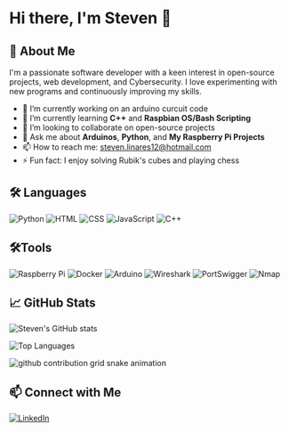 # Hi there, I'm Steven 👋

## 🌟 About Me
I'm a passionate software developer with a keen interest in open-source projects, web development, and Cybersecurity. I love experimenting with new programs and continuously improving my skills.

- 🔭 I’m currently working on an arduino curcuit code
- 🌱 I’m currently learning **C++** and **Raspbian OS/Bash Scripting**
- 👯 I’m looking to collaborate on open-source projects
- 💬 Ask me about **Arduinos**, **Python**, and **My Raspberry Pi Projects**
- 📫 How to reach me: [steven.linares12@hotmail.com](mailto:steven.linares12@hotmail.com)
- ⚡ Fun fact: I enjoy solving Rubik's cubes and playing chess


## 🛠️ Languages

![Python](https://img.shields.io/badge/-Python-3776AB?style=flat-square&logo=python&logoColor=white)
![HTML](https://img.shields.io/badge/-HTML-E34F26?style=flat-square&logo=html5&logoColor=white)
![CSS](https://img.shields.io/badge/-CSS-1572B6?style=flat-square&logo=css3&logoColor=white)
![JavaScript](https://img.shields.io/badge/-JavaScript-F7DF1E?style=flat-square&logo=javascript&logoColor=black)
![C++](https://img.shields.io/badge/-C++-00599C?style=flat-square&logo=c%2B%2B&logoColor=white)


##  🛠️Tools

![Raspberry Pi](https://img.shields.io/badge/-Raspberry%20Pi-A22846?style=flat-square&logo=raspberry-pi&logoColor=white)
![Docker](https://img.shields.io/badge/-Docker-2496ED?style=flat-square&logo=docker&logoColor=white)
![Arduino](https://img.shields.io/badge/-Arduino-00979D?style=flat-square&logo=arduino&logoColor=white)
![Wireshark](https://img.shields.io/badge/-Wireshark-1679A7?style=flat-square&logo=wireshark&logoColor=white)
![PortSwigger](https://img.shields.io/badge/-PortSwigger-FF7139?style=flat-square&logo=burp-suite&logoColor=white)
![Nmap](https://img.shields.io/badge/-Nmap-00457C?style=flat-square&logo=nmap&logoColor=white)


## 📈 GitHub Stats

![Steven's GitHub stats](https://github-readme-stats.vercel.app/api?username=steven-lnrs&show_icons=true&theme=radical)

![Top Languages](https://github-readme-stats.vercel.app/api/top-langs/?username=steven-lnrs&layout=compact&theme=radical)

 <picture>
  <source media="(prefers-color-scheme: dark)" srcset="https://raw.githubusercontent.com/steven-lnrs/steven-lnrs/refs/heads/main/dist/github-snake-dark.svg">
  <source media="(prefers-color-scheme: light)" srcset="https://raw.githubusercontent.com/steven-lnrs/steven-lnrs/refs/heads/main/dist/github-snake.svg">
  <img alt="github contribution grid snake animation" src="https://raw.githubusercontent.com/steven-lnrs/steven-lnrs/output/github-contribution-grid-snake.svg">
</picture>

## 📫 Connect with Me

[![LinkedIn](https://img.shields.io/badge/-LinkedIn-0077B5?style=flat-square&logo=linkedin&logoColor=white)](https://linkedin.com/in/steven-linares/)



